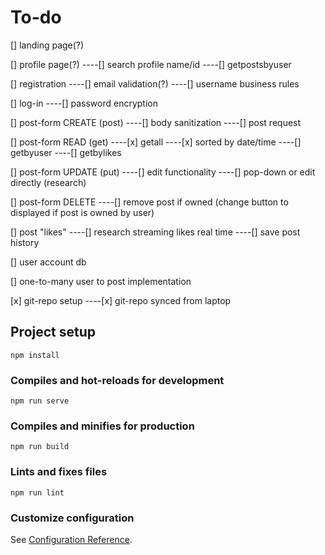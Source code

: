 # To-do
[] landing page(?)

[] profile page(?)
----[] search profile name/id
----[] getpostsbyuser

[] registration
----[] email validation(?)
----[] username business rules

[] log-in
----[] password encryption

[] post-form CREATE (post)
----[] body sanitization
----[] post request

[] post-form READ (get)
----[x] getall
----[x] sorted by date/time
----[] getbyuser
----[] getbylikes

[] post-form UPDATE (put)
----[] edit functionality
----[] pop-down or edit directly (research)

[] post-form DELETE
----[] remove post if owned (change button to displayed if post is owned by user)


[] post "likes"
----[] research streaming likes real time
----[] save post history

[] user account db

[] one-to-many user to post implementation

[x] git-repo setup
----[x] git-repo synced from laptop


## Project setup
```
npm install
```

### Compiles and hot-reloads for development
```
npm run serve
```

### Compiles and minifies for production
```
npm run build
```

### Lints and fixes files
```
npm run lint
```

### Customize configuration
See [Configuration Reference](https://cli.vuejs.org/config/).
